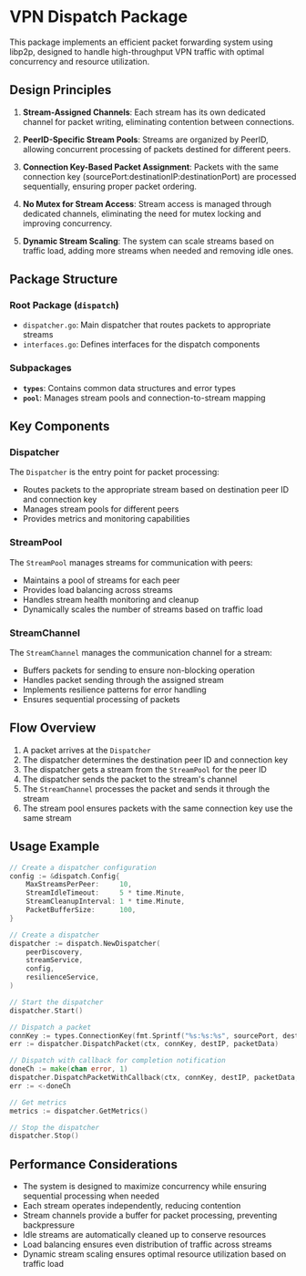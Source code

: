 # VPN Dispatch Package

This package implements an efficient packet forwarding system using libp2p, designed to handle high-throughput VPN traffic with optimal concurrency and resource utilization.

## Design Principles

1. **Stream-Assigned Channels**: Each stream has its own dedicated channel for packet writing, eliminating contention between connections.

2. **PeerID-Specific Stream Pools**: Streams are organized by PeerID, allowing concurrent processing of packets destined for different peers.

3. **Connection Key-Based Packet Assignment**: Packets with the same connection key (sourcePort:destinationIP:destinationPort) are processed sequentially, ensuring proper packet ordering.

4. **No Mutex for Stream Access**: Stream access is managed through dedicated channels, eliminating the need for mutex locking and improving concurrency.

5. **Dynamic Stream Scaling**: The system can scale streams based on traffic load, adding more streams when needed and removing idle ones.

## Package Structure

### Root Package (`dispatch`)

- `dispatcher.go`: Main dispatcher that routes packets to appropriate streams
- `interfaces.go`: Defines interfaces for the dispatch components

### Subpackages

- **`types`**: Contains common data structures and error types
- **`pool`**: Manages stream pools and connection-to-stream mapping

## Key Components

### Dispatcher

The `Dispatcher` is the entry point for packet processing:

- Routes packets to the appropriate stream based on destination peer ID and connection key
- Manages stream pools for different peers
- Provides metrics and monitoring capabilities

### StreamPool

The `StreamPool` manages streams for communication with peers:

- Maintains a pool of streams for each peer
- Provides load balancing across streams
- Handles stream health monitoring and cleanup
- Dynamically scales the number of streams based on traffic load

### StreamChannel

The `StreamChannel` manages the communication channel for a stream:

- Buffers packets for sending to ensure non-blocking operation
- Handles packet sending through the assigned stream
- Implements resilience patterns for error handling
- Ensures sequential processing of packets

## Flow Overview

1. A packet arrives at the `Dispatcher`
2. The dispatcher determines the destination peer ID and connection key
3. The dispatcher gets a stream from the `StreamPool` for the peer ID
4. The dispatcher sends the packet to the stream's channel
5. The `StreamChannel` processes the packet and sends it through the stream
6. The stream pool ensures packets with the same connection key use the same stream

## Usage Example

```go
// Create a dispatcher configuration
config := &dispatch.Config{
    MaxStreamsPerPeer:     10,
    StreamIdleTimeout:     5 * time.Minute,
    StreamCleanupInterval: 1 * time.Minute,
    PacketBufferSize:      100,
}

// Create a dispatcher
dispatcher := dispatch.NewDispatcher(
    peerDiscovery,
    streamService,
    config,
    resilienceService,
)

// Start the dispatcher
dispatcher.Start()

// Dispatch a packet
connKey := types.ConnectionKey(fmt.Sprintf("%s:%s:%s", sourcePort, destIP, destPort))
err := dispatcher.DispatchPacket(ctx, connKey, destIP, packetData)

// Dispatch with callback for completion notification
doneCh := make(chan error, 1)
dispatcher.DispatchPacketWithCallback(ctx, connKey, destIP, packetData, doneCh)
err := <-doneCh

// Get metrics
metrics := dispatcher.GetMetrics()

// Stop the dispatcher
dispatcher.Stop()
```

## Performance Considerations

- The system is designed to maximize concurrency while ensuring sequential processing when needed
- Each stream operates independently, reducing contention
- Stream channels provide a buffer for packet processing, preventing backpressure
- Idle streams are automatically cleaned up to conserve resources
- Load balancing ensures even distribution of traffic across streams
- Dynamic stream scaling ensures optimal resource utilization based on traffic load
